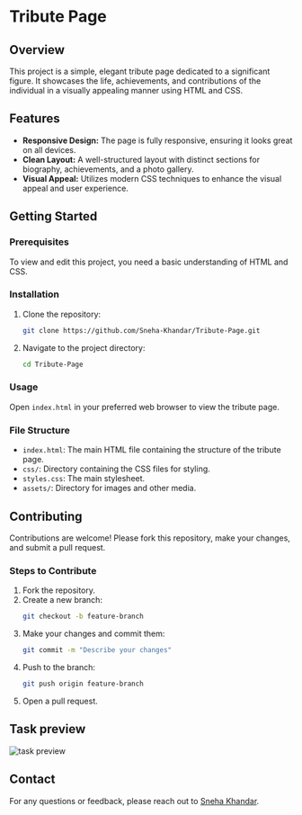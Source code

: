 
# Tribute Page

## Overview

This project is a simple, elegant tribute page dedicated to a significant figure. It showcases the life, achievements, and contributions of the individual in a visually appealing manner using HTML and CSS.

## Features

- **Responsive Design:** The page is fully responsive, ensuring it looks great on all devices.
- **Clean Layout:** A well-structured layout with distinct sections for biography, achievements, and a photo gallery.
- **Visual Appeal:** Utilizes modern CSS techniques to enhance the visual appeal and user experience.

## Getting Started

### Prerequisites

To view and edit this project, you need a basic understanding of HTML and CSS.

### Installation

1. Clone the repository:
   ```bash
   git clone https://github.com/Sneha-Khandar/Tribute-Page.git
   ```
2. Navigate to the project directory:
   ```bash
   cd Tribute-Page
   ```

### Usage

Open `index.html` in your preferred web browser to view the tribute page.

### File Structure

- `index.html`: The main HTML file containing the structure of the tribute page.
- `css/`: Directory containing the CSS files for styling.
- `styles.css`: The main stylesheet.
- `assets/`: Directory for images and other media.

## Contributing

Contributions are welcome! Please fork this repository, make your changes, and submit a pull request.

### Steps to Contribute

1. Fork the repository.
2. Create a new branch:
   ```bash
   git checkout -b feature-branch
   ```
3. Make your changes and commit them:
   ```bash
   git commit -m "Describe your changes"
   ```
4. Push to the branch:
   ```bash
   git push origin feature-branch
   ```
5. Open a pull request.
 ## Task preview
![task preview](https://github.com/Sneha-Khandar/Tribute-Page/assets/168733144/a12de04b-ad59-43ea-8b8a-97a3986050dd)
   
## Contact

For any questions or feedback, please reach out to [Sneha Khandar](https://github.com/Sneha-Khandar).
